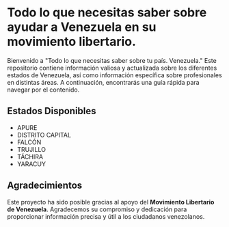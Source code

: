 # Todo lo que necesitas saber sobre ayudar a Venezuela en su movimiento libertario.

Bienvenido a "Todo lo que necesitas saber sobre tu país. Venezuela." Este repositorio contiene información valiosa y actualizada sobre los diferentes estados de Venezuela, así como información específica sobre profesionales en distintas áreas. A continuación, encontrarás una guía rápida para navegar por el contenido.

## Estados Disponibles

- APURE
- DISTRITO CAPITAL
- FALCÓN
- TRUJILLO
- TÁCHIRA
- YARACUY

## Agradecimientos

Este proyecto ha sido posible gracias al apoyo del **Movimiento Libertario de Venezuela**. Agradecemos su compromiso y dedicación para proporcionar información precisa y útil a los ciudadanos venezolanos.
